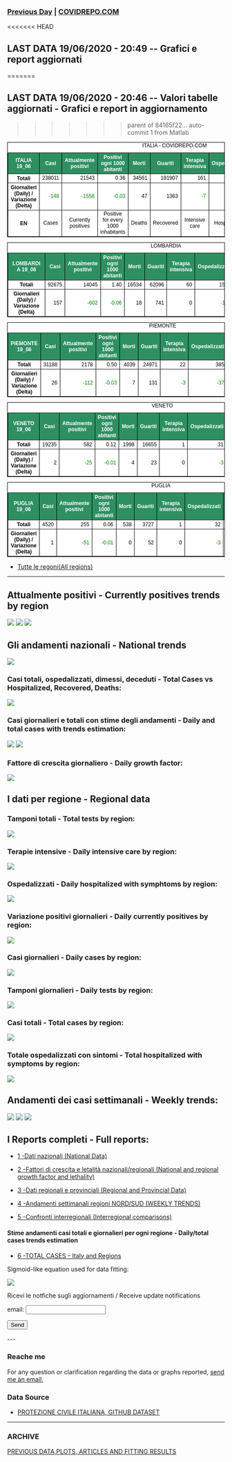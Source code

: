 <!-- start -->
### [Previous Day](/index_17_06.md) | <a href="https://marcelchiarello.github.io/showdata/">COVIDREPO.COM</a>
<<<<<<< HEAD
## LAST DATA 19/06/2020 - 20:49 -- Grafici e report aggiornati
=======
## LAST DATA 19/06/2020 - 20:46 -- Valori tabelle aggiornati - Grafici e report in aggiornamento
>>>>>>> parent of 84165f22... auto-commit 1 from Matlab

<table style=" color:black; font-size:12; font-family:arial; text-align:center; " cellpadding="2.5" cellspacing="0" border="1" bordercolor="black" bgcolor="#FFFFFF">
<caption>ITALIA - COVIDREPO.COM</caption>
<tr style="color:#FFFFFF;background:#2E9061">
<th>ITALIA 19_06</th>
<th>Casi</th>
<th>Attualmente positivi</th>
<th>Positivi ogni 1000 abitanti</th>
<th>Morti</th>
<th>Guariti</th>
<th>Terapia intensiva</th>
<th>Ospedalizzati</th>
<th>Ricoverati con sintomi</th>
<th>Isolamento domiciliare</th>
<th>Tamponi</th>
</tr>
<tr>
<th>Totali</th>
<td align="right"> 238011</td>
<td align="right"> 21543</td>
<td align="right"> 0.36</td>
<td align="right"> 34561</td>
<td align="right"> 181907</td>
<td align="right"> 161</td>
<td align="right"> 2793</td>
<td align="right"> 2632</td>
<td align="right"> 18750</td>
<td align="right"> 4889103</td>
</tr>
<tr>
<th>Giornalieri (Daily) / Variazione (Delta)</th>
<td align="right" style=" color:green; "> -148</td>
<td align="right" style=" color:green; "> -1558</td>
<td align="right" style=" color:green; "> -0.03</td>
<td align="right"> 47</td>
<td align="right"> 1363</td>
<td align="right" style=" color:green; "> -7</td>
<td align="right" style=" color:green; "> -242</td>
<td align="right" style=" color:green; "> -235</td>
<td align="right" style=" color:green; "> -1316</td>
<td align="right"> 57541</td>
</tr>
<tr>
<th>EN</th>
<td>Cases</td>
<td>Currently positives</td>
<td>Positive for every 1000 inhabitants</td>
<td>Deaths</td>
<td>Recovered</td>
<td>Intensive care</td>
<td>Hospitalized</td>
<td>Hospitalized with symptoms</td>
<td>Home isolation</td>
<td>Tests</td>
</tr>
</table>

<table style=" color:black; font-size:12; font-family:arial; text-align:center; " cellpadding="2.5" cellspacing="0" border="1" bordercolor="black" bgcolor="#FFFFFF">
<caption>LOMBARDIA</caption>
<tr style="color:#FFFFFF;background:#2E9061">
<th>LOMBARDIA 19_06</th>
<th>Casi</th>
<th>Attualmente positivi</th>
<th>Positivi ogni 1000 abitanti</th>
<th>Morti</th>
<th>Guariti</th>
<th>Terapia intensiva</th>
<th>Ospedalizzati</th>
<th>Ricoverati con sintomi</th>
<th>Isolamento domiciliare</th>
<th>Tamponi</th>
</tr>
<tr>
<th>Totali</th>
<td align="right"> 92675</td>
<td align="right"> 14045</td>
<td align="right"> 1.40</td>
<td align="right"> 16534</td>
<td align="right"> 62096</td>
<td align="right"> 60</td>
<td align="right"> 1597</td>
<td align="right"> 1537</td>
<td align="right"> 12448</td>
<td align="right"> 939820</td>
</tr>
<tr>
<th>Giornalieri (Daily) / Variazione (Delta)</th>
<td align="right"> 157</td>
<td align="right" style=" color:green; "> -602</td>
<td align="right" style=" color:green; "> -0.06</td>
<td align="right"> 18</td>
<td align="right"> 741</td>
<td align="right"> 0</td>
<td align="right" style=" color:green; "> -136</td>
<td align="right" style=" color:green; "> -136</td>
<td align="right" style=" color:green; "> -466</td>
<td align="right"> 10464</td>
</tr>
</table>

<table style=" color:black; font-size:12; font-family:arial; text-align:center; " cellpadding="2.5" cellspacing="0" border="1" bordercolor="black" bgcolor="#FFFFFF">
<caption>PIEMONTE</caption>
<tr style="color:#FFFFFF;background:#2E9061">
<th>PIEMONTE 19_06</th>
<th>Casi</th>
<th>Attualmente positivi</th>
<th>Positivi ogni 1000 abitanti</th>
<th>Morti</th>
<th>Guariti</th>
<th>Terapia intensiva</th>
<th>Ospedalizzati</th>
<th>Ricoverati con sintomi</th>
<th>Isolamento domiciliare</th>
<th>Tamponi</th>
</tr>
<tr>
<th>Totali</th>
<td align="right"> 31188</td>
<td align="right"> 2178</td>
<td align="right"> 0.50</td>
<td align="right"> 4039</td>
<td align="right"> 24971</td>
<td align="right"> 22</td>
<td align="right"> 385</td>
<td align="right"> 363</td>
<td align="right"> 1793</td>
<td align="right"> 384705</td>
</tr>
<tr>
<th>Giornalieri (Daily) / Variazione (Delta)</th>
<td align="right"> 26</td>
<td align="right" style=" color:green; "> -112</td>
<td align="right" style=" color:green; "> -0.03</td>
<td align="right"> 7</td>
<td align="right"> 131</td>
<td align="right" style=" color:green; "> -3</td>
<td align="right" style=" color:green; "> -37</td>
<td align="right" style=" color:green; "> -34</td>
<td align="right" style=" color:green; "> -75</td>
<td align="right"> 4310</td>
</tr>
</table>

<table style=" color:black; font-size:12; font-family:arial; text-align:center; " cellpadding="2.5" cellspacing="0" border="1" bordercolor="black" bgcolor="#FFFFFF">
<caption>VENETO</caption>
<tr style="color:#FFFFFF;background:#2E9061">
<th>VENETO 19_06</th>
<th>Casi</th>
<th>Attualmente positivi</th>
<th>Positivi ogni 1000 abitanti</th>
<th>Morti</th>
<th>Guariti</th>
<th>Terapia intensiva</th>
<th>Ospedalizzati</th>
<th>Ricoverati con sintomi</th>
<th>Isolamento domiciliare</th>
<th>Tamponi</th>
</tr>
<tr>
<th>Totali</th>
<td align="right"> 19235</td>
<td align="right"> 582</td>
<td align="right"> 0.12</td>
<td align="right"> 1998</td>
<td align="right"> 16655</td>
<td align="right"> 1</td>
<td align="right"> 31</td>
<td align="right"> 30</td>
<td align="right"> 551</td>
<td align="right"> 858726</td>
</tr>
<tr>
<th>Giornalieri (Daily) / Variazione (Delta)</th>
<td align="right"> 2</td>
<td align="right" style=" color:green; "> -25</td>
<td align="right" style=" color:green; "> -0.01</td>
<td align="right"> 4</td>
<td align="right"> 23</td>
<td align="right"> 0</td>
<td align="right" style=" color:green; "> -3</td>
<td align="right" style=" color:green; "> -3</td>
<td align="right" style=" color:green; "> -22</td>
<td align="right"> 10729</td>
</tr>
</table>

<table style=" color:black; font-size:12; font-family:arial; text-align:center; " cellpadding="2.5" cellspacing="0" border="1" bordercolor="black" bgcolor="#FFFFFF">
<caption>PUGLIA</caption>
<tr style="color:#FFFFFF;background:#2E9061">
<th>PUGLIA 19_06</th>
<th>Casi</th>
<th>Attualmente positivi</th>
<th>Positivi ogni 1000 abitanti</th>
<th>Morti</th>
<th>Guariti</th>
<th>Terapia intensiva</th>
<th>Ospedalizzati</th>
<th>Ricoverati con sintomi</th>
<th>Isolamento domiciliare</th>
<th>Tamponi</th>
</tr>
<tr>
<th>Totali</th>
<td align="right"> 4520</td>
<td align="right"> 255</td>
<td align="right"> 0.06</td>
<td align="right"> 538</td>
<td align="right"> 3727</td>
<td align="right"> 1</td>
<td align="right"> 32</td>
<td align="right"> 31</td>
<td align="right"> 223</td>
<td align="right"> 158828</td>
</tr>
<tr>
<th>Giornalieri (Daily) / Variazione (Delta)</th>
<td align="right"> 1</td>
<td align="right" style=" color:green; "> -51</td>
<td align="right" style=" color:green; "> -0.01</td>
<td align="right"> 0</td>
<td align="right"> 52</td>
<td align="right"> 0</td>
<td align="right" style=" color:green; "> -3</td>
<td align="right" style=" color:green; "> -3</td>
<td align="right" style=" color:green; "> -48</td>
<td align="right"> 2246</td>
</tr>
</table>

- [Tutte le regoni(All regions)](/Tables/regionsTable_19_06.md)

---

## Attualmente positivi - Currently positives trends by region
<img src="https://covidrepo.com/RUN_17_06/RUN4/RUN_INTEREGION_16.png">
<img src="https://covidrepo.com/RUN_17_06/RUN4/RUN_INTEREGION_17.png">
<img src="https://covidrepo.com/RUN_17_06/RUN4/RUN_INTEREGION_18.png">

## Gli andamenti nazionali - National trends
<img src="https://marcelchiarello.github.io/showdata/RUN_17_06/RUN0/RUN_DATA_ITALIA_01.png">

### Casi totali, ospedalizzati, dimessi, deceduti - Total Cases vs Hospitalized, Recovered, Deaths:
<img src="https://marcelchiarello.github.io/showdata/RUN_17_06/RUN0/RUN_DATA_ITALIA_02.png">

### Casi giornalieri e totali con stime degli andamenti - Daily and total cases with trends estimation:
<img src="https://marcelchiarello.github.io/showdata/RUN_17_06/RUN1/RUN_DATA_FIT_TOTAL_CASES_ITALY_REGIONS_01.png">
<img src="https://marcelchiarello.github.io/showdata/RUN_17_06/RUN1/RUN_DATA_FIT_TOTAL_CASES_ITALY_REGIONS_02.png">

### Fattore di crescita giornaliero - Daily growth factor:
<img src="https://marcelchiarello.github.io/showdata/RUN_17_06/RUN6/RUN_FACTORS_01.png">

## I dati per regione - Regional data

### Tamponi totali - Total tests by region:
<img src="https://marcelchiarello.github.io/showdata/RUN_17_06/RUN4/RUN_INTEREGION_02.png">

### Terapie intensive - Daily intensive care by region:
<img src="https://marcelchiarello.github.io/showdata/RUN_17_06/RUN4/RUN_INTEREGION_13.png">

### Ospedalizzati - Daily hospitalized with symphtoms by region:
<img src="https://marcelchiarello.github.io/showdata/RUN_17_06/RUN4/RUN_INTEREGION_14.png">

### Variazione positivi giornalieri - Daily currently positives by region:
<img src="https://marcelchiarello.github.io/showdata/RUN_17_06/RUN4/RUN_INTEREGION_15.png">

### Casi giornalieri - Daily cases by region:
<img src="https://marcelchiarello.github.io/showdata/RUN_17_06/RUN4/RUN_INTEREGION_11.png">

### Tamponi giornalieri - Daily tests by region:
<img src="https://marcelchiarello.github.io/showdata/RUN_17_06/RUN4/RUN_INTEREGION_12.png">

### Casi totali - Total cases by region:
<img src="https://marcelchiarello.github.io/showdata/RUN_17_06/RUN4/RUN_INTEREGION_01.png">

### Totale ospedalizzati con sintomi - Total hospitalized with symptoms by region:
<img src="https://marcelchiarello.github.io/showdata/RUN_17_06/RUN4/RUN_INTEREGION_05.png">

## Andamenti dei casi settimanali - Weekly trends:
<img src="https://marcelchiarello.github.io/showdata/RUN_17_06/RUN5/RUN_NEWTRENDS_01.png">
<img src="https://marcelchiarello.github.io/showdata/RUN_17_06/RUN5/RUN_NEWTRENDS_02.png">
<img src="https://marcelchiarello.github.io/showdata/RUN_17_06/RUN5/RUN_NEWTRENDS_03.png">

## I Reports completi - Full reports:

- [1 -Dati nazionali (National Data)](/RUN_17_06/RUN0/RUN.html)

- [2 -Fattori di crescita e letalità nazionali/regionali (National and regional growth factor and lethality)](/RUN_17_06/RUN6/RUN.html)

- [3 -Dati regionali e provinciali (Regional and Provincial Data)](/RUN_17_06/RUN2/RUN.html)

- [4 -Andamenti settimanali regioni NORD/SUD (WEEKLY TRENDS)](/RUN_17_06/RUN5/RUN.html)

- [5 -Confronti interregionali (Interregional comparisons)](/RUN_17_06/RUN4/RUN.html)

#### Stime andamenti casi totali e giornalieri per ogni regione - Daily/total cases trends estimation

- [6 -TOTAL CASES - Italy and Regions](/RUN_17_06/RUN1/RUN.html)

Sigmoid-like equation used for data fitting:

<img src="https://latex.codecogs.com/svg.latex?Sig = \frac{a}{e^{b(x+c)} + a_1e^{b_1(x+c_1)} - d}" border="0"/>

Ricevi le notfiche sugli aggiornamenti / Receive update notifications
<form
action="https://formspree.io/mgenvwep"
method="POST"
>
<label>
email:
<input type="text" name="_replyto">
</label>

<!-- your other form fields go here -->

<button type="submit">Send</button>
</form>
---

### Reache me

For any question or clarification regarding the data or graphs reported, <a href="mailto:marcello.chiarello@outlook.com">send me an email.</a>


### Data Source

- [PROTEZIONE CIVILE ITALIANA, GITHUB DATASET](https://github.com/pcm-dpc/COVID-19)

---

### ARCHIVE
[PREVIOUS DATA,PLOTS, ARTICLES AND FITTING RESULTS](/archive.md)
